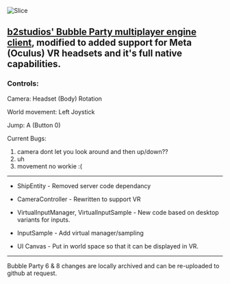 ![Slice](https://github.com/user-attachments/assets/a8e07cca-4553-4d31-9964-bf007c0004cf)

## [b2studios' Bubble Party multiplayer engine client](https://github.com/b2developer/MultiplayerEngine), modified to added support for Meta (Oculus) VR headsets and it's full native capabilities.

### Controls:
Camera: Headset (Body) Rotation

World movement: Left Joystick

Jump: A (Button 0)


Current Bugs:
1. camera dont let you look around and then up/down??
2. uh
3. movement no workie :(

______

* ShipEntity - Removed server code dependancy
* CameraController - Rewritten to support VR
* VirtualInputManager, VirtualInputSample - New code based on desktop variants for inputs.
* InputSample - Add virtual manager/sampling


* UI Canvas - Put in world space so that it can be displayed in VR.

______

Bubble Party 6 & 8 changes are locally archived and can be re-uploaded to github at request.
